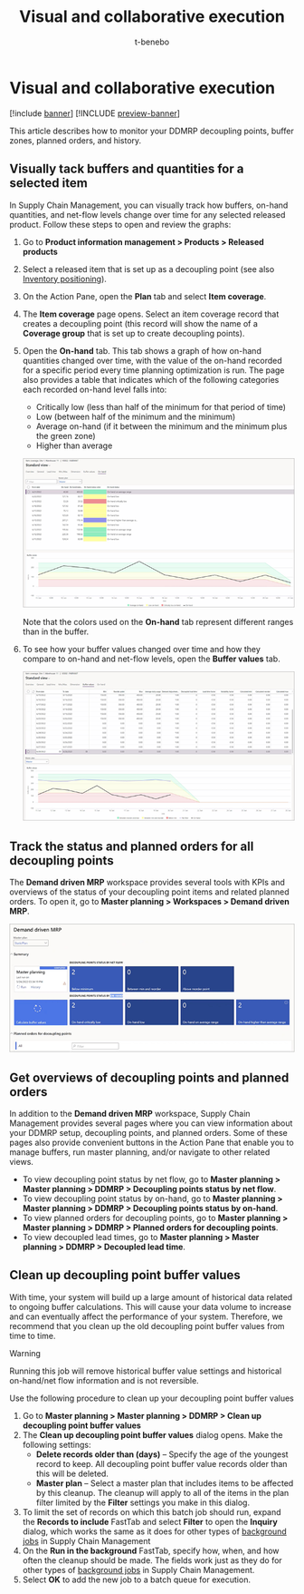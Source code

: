 ﻿---
title: Visual and collaborative execution
description: This article describes how to monitor your DDMRP decoupling points, buffer zones, planned orders, and history.
author: t-benebo
ms.date: 06/30/2022
ms.topic: article
ms.search.form:
audience: Application User
ms.reviewer: kamaybac
ms.search.region: Global
ms.author: benebotg
ms.search.validFrom: 2022-06-30
ms.dyn365.ops.version: 10.0.28
---

# Visual and collaborative execution

[!include [banner](../../includes/banner.md)]
[!INCLUDE [preview-banner](../../includes/preview-banner.md)]

This article describes how to monitor your DDMRP decoupling points, buffer zones, planned orders, and history.

## Visually tack buffers and quantities for a selected item

In Supply Chain Management, you can visually track how buffers, on-hand quantities, and net-flow levels change over time for any selected released product. Follow these steps to open and review the graphs:

1. Go to **Product information management \> Products \> Released products**
1. Select a released item that is set up as a decoupling point (see also [Inventory positioning](ddmrp-inventory-positioning.md)).
1. On the Action Pane, open the **Plan** tab and select **Item coverage**.
1. The **Item coverage** page opens. Select an item coverage record that creates a decoupling point (this record will show the name of a **Coverage group** that is set up to create decoupling points).
1. Open the **On-hand** tab. This tab shows a graph of how on-hand quantities changed over time, with the value of the on-hand recorded for a specific period every time planning optimization is run. The page also provides a table that indicates which of the following categories each recorded on-hand level falls into:

    - Critically low (less than half of the minimum for that period of time)
    - Low (between half of the minimum and the minimum)
    - Average on-hand (if it between the minimum and the minimum plus the green zone)
    - Higher than average

    ![The on-hand tab showing historical on-hand levels.](media/ddmrp-on-hand-graph.png "The on-hand tab showing historical on-hand levels")

    Note that the colors used on the **On-hand** tab represent different ranges than in the buffer.

1. To see how your buffer values changed over time and how they compare to on-hand and net-flow levels, open the **Buffer values** tab.

    ![The buffer values tab showing historical on-hand and net-flow levels.](media/ddmrp-buffer-values-graph.png "The buffer values tab showing historical on-hand and net-flow levels")

## Track the status and planned orders for all decoupling points

The **Demand driven MRP** workspace provides several tools with KPIs and overviews of the status of your decoupling point items and related planned orders. To open it, go to **Master planning \> Workspaces \> Demand driven MRP**.

![The Demand driven MRP workspace.](media/ddmrp-workspace.png "The Demand driven MRP workspace")

## Get overviews of decoupling points and planned orders

In addition to the **Demand driven MRP** workspace, Supply Chain Management provides several pages where you can view information about your DDMRP setup, decoupling points, and planned orders. Some of these pages also provide convenient buttons in the Action Pane that enable you to manage buffers, run master planning, and/or navigate to other related views.

- To view decoupling point status by net flow, go to **Master planning \> Master planning \> DDMRP \> Decoupling points status by net flow**.
- To view decoupling point status by on-hand, go to **Master planning \> Master planning \> DDMRP \> Decoupling points status by on-hand**.
- To view planned orders for decoupling points, go to **Master planning \> Master planning \> DDMRP \> Planned orders for decoupling points**.
- To view decoupled lead times, go to **Master planning \> Master planning \> DDMRP \> Decoupled lead time**.

## Clean up decoupling point buffer values

With time, your system will build up a large amount of historical data related to ongoing buffer calculations. This will cause your data volume to increase and can eventually affect the performance of your system. Therefore, we recommend that you clean up the old decoupling point buffer values from time to time.

> [!WARNING]
> Running this job will remove historical buffer value settings and historical on-hand/net flow information and is not reversible.

Use the following procedure to clean up your decoupling point buffer values 

1. Go to **Master planning \> Master planning \> DDMRP \> Clean up decoupling point buffer values**
1. The **Clean up decoupling point buffer values** dialog opens. Make the following settings:
    - **Delete records older than (days)** – Specify the age of the youngest record to keep. All decoupling point buffer value records older than this will be deleted.
    - **Master plan** – Select a master plan that includes items to be affected by this cleanup. The cleanup will apply to all of the items in the plan filter limited by the **Filter** settings you make in this dialog.
1. To limit the set of records on which this batch job should run, expand the **Records to include** FastTab and select **Filter** to open the **Inquiry** dialog, which works the same as it does for other types of [background jobs](../../../fin-ops-core/dev-itpro/sysadmin/batch-processing-overview.md) in Supply Chain Management
1. On the **Run in the background** FastTab, specify how, when, and how often the cleanup should be made. The fields work just as they do for other types of [background jobs](../../../fin-ops-core/dev-itpro/sysadmin/batch-processing-overview.md) in Supply Chain Management.
1. Select **OK** to add the new job to a batch queue for execution.
